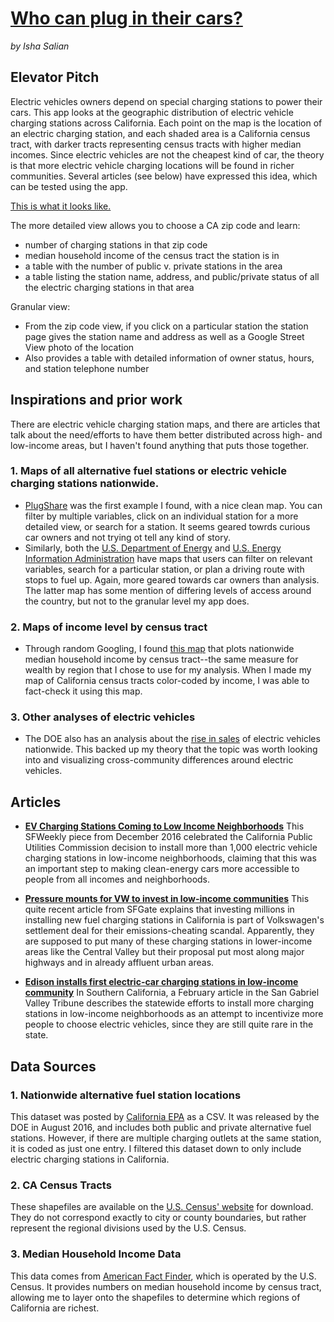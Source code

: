 # [Who can plug in their cars?](https://compjour-2017-isalian.herokuapp.com/)
 
 *by Isha Salian*
 
 ## Elevator Pitch

 Electric vehicles owners depend on special charging stations to power their cars. This app looks at the geographic distribution of electric vehicle charging stations across California. Each point on the map is the location of an electric charging station, and each shaded area is a California census tract, with darker tracts representing census tracts with higher median incomes. Since electric vehicles are not the cheapest kind of car, the theory is that more electric vehicle charging locations will be found in richer communities. Several articles (see below) have expressed this idea, which can be tested using the app.

 [This is what it looks like.](https://compjour-2017-isalian.herokuapp.com/)

 The more detailed view allows you to choose a CA zip code and learn:
 - number of charging stations in that zip code
 - median household income of the census tract the station is in
 - a table with the number of public v. private stations in the area
 - a table listing the station name, address, and public/private status of all the electric charging stations in that area

 Granular view:
 - From the zip code view, if you click on a particular station the station page gives the station name and address as well as a Google Street View photo of the location
 - Also provides a table with detailed information of owner status, hours, and station telephone number

 ## Inspirations and prior work
 There are electric vehicle charging station maps, and there are articles that talk about the need/efforts to have them better distributed across high- and low-income areas, but I haven't found anything that puts those together.

 ### 1. Maps of all alternative fuel stations or electric vehicle charging stations nationwide.
 * [PlugShare](https://www.plugshare.com/) was the first example I found, with a nice clean map. You can filter by multiple variables, click on an individual station for a more detailed view, or search for a station. It seems geared towrds curious car owners and not trying ot tell any kind of story.
 * Similarly, both the [U.S. Department of Energy](https://www.afdc.energy.gov/locator/stations/) and [U.S. Energy Information Administration](https://www.eia.gov/todayinenergy/detail.php?id=6050) have maps that users can filter on relevant variables, search for a particular station, or plan a driving route with stops to fuel up. Again, more geared towards car owners than analysis. The latter map has some mention of differing levels of access around the country, but not to the granular level my app does.

 ### 2. Maps of income level by census tract
 * Through random Googling, I found [this map](https://www.arcgis.com/home/webmap/viewer.html?useExisting=1&layers=da76de09076b4959ad005e1dc2c48049) that plots nationwide median household income by census tract--the same measure for wealth by region that I chose to use for my analysis. When I made my map of California census tracts color-coded by income, I was able to fact-check it using this map. 

 ### 3. Other analyses of electric vehicles
 * The DOE also has an analysis about the [rise in sales](https://energy.gov/articles/visualizing-electric-vehicle-sales) of electric vehicles nationwide. This backed up my theory that the topic was worth looking into and visualizing cross-community differences around electric vehicles. 


 ## Articles
 * **[EV Charging Stations Coming to Low Income Neighborhoods](http://www.sfweekly.com/news/ev-charging-stations-coming-low-income-neighborhoods/)** This SFWeekly piece from December 2016 celebrated the California Public Utilities Commission decision to install more than 1,000 electric vehicle charging stations in low-income neighborhoods, claiming that this was an important step to making clean-energy cars more accessible to people from all incomes and neighborhoods.

 * **[Pressure mounts for VW to invest in low-income communities](http://www.sfgate.com/business/article/Pressure-mounts-for-VW-to-invest-in-low-income-11176810.php)** This quite recent article from SFGate explains that investing millions in installing new fuel charging stations in California is part of Volkswagen's settlement deal for their emissions-cheating scandal. Apparently, they are supposed to put many of these charging stations in lower-income areas like the Central Valley but their proposal put most along major highways and in already affluent urban areas.

 * **[Edison installs first electric-car charging stations in low-income community](http://www.sgvtribune.com/general-news/20170216/edison-installs-first-electric-car-charging-stations-in-low-income-community)** In Southern California, a February article in the San Gabriel Valley Tribune describes the statewide efforts to install  more charging stations in low-income neighborhoods as an attempt to incentivize more people to choose electric vehicles, since they are still quite rare in the state. 

 ## Data Sources
 ### 1. Nationwide alternative fuel station locations 
 This dataset was posted by [California EPA](https://data.ca.gov/dataset/alternative-fuel-station-locations) as a CSV. It was released by the DOE in August 2016, and includes both public and private alternative fuel stations. However, if there are multiple charging outlets at the same station, it is coded as just one entry. I filtered this dataset down to only include electric charging stations in California.

 ### 2. CA Census Tracts
 These shapefiles are available on the [U.S. Census' website](https://www.census.gov/geo/maps-data/data/cbf/cbf_tracts.html) for download. They do not correspond exactly to city or county boundaries, but rather represent the regional divisions used by the U.S. Census. 

 ### 3. Median Household Income Data
 This data comes from [American Fact Finder](https://factfinder.census.gov/faces/nav/jsf/pages/index.xhtml), which is operated by the U.S. Census. It provides numbers on median household income by census tract, allowing me to layer onto the shapefiles to determine which regions of California are richest.